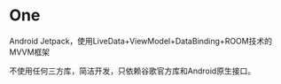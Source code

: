 # One
Android Jetpack，使用LiveData+ViewModel+DataBinding+ROOM技术的MVVM框架

不使用任何三方库，简洁开发，只依赖谷歌官方库和Android原生接口。
